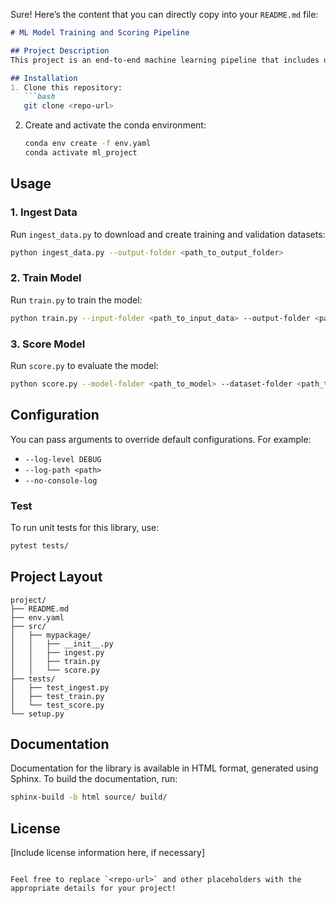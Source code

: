 Sure! Here’s the content that you can directly copy into your `README.md` file:

```markdown
# ML Model Training and Scoring Pipeline

## Project Description
This project is an end-to-end machine learning pipeline that includes data ingestion, model training, scoring, and logging. The scripts are designed to automate training and scoring workflows, and they can be customized using command-line arguments.

## Installation
1. Clone this repository:
   ```bash
   git clone <repo-url>
   ```

2. Create and activate the conda environment:
   ```bash
   conda env create -f env.yaml
   conda activate ml_project
   ```

## Usage
### 1. Ingest Data
Run `ingest_data.py` to download and create training and validation datasets:
```bash
python ingest_data.py --output-folder <path_to_output_folder>
```

### 2. Train Model
Run `train.py` to train the model:
```bash
python train.py --input-folder <path_to_input_data> --output-folder <path_to_save_model>
```

### 3. Score Model
Run `score.py` to evaluate the model:
```bash
python score.py --model-folder <path_to_model> --dataset-folder <path_to_test_data> --output <path_to_save_predictions>
```

## Configuration
You can pass arguments to override default configurations. For example:
- `--log-level DEBUG`
- `--log-path <path>`
- `--no-console-log`

### Test
To run unit tests for this library, use:
```bash
pytest tests/
```

## Project Layout
```
project/
├── README.md
├── env.yaml
├── src/
│   ├── mypackage/
│   │   ├── __init__.py
│   │   ├── ingest.py
│   │   ├── train.py
│   │   └── score.py
├── tests/
│   ├── test_ingest.py
│   ├── test_train.py
│   └── test_score.py
└── setup.py
```

## Documentation
Documentation for the library is available in HTML format, generated using Sphinx. To build the documentation, run:
```bash
sphinx-build -b html source/ build/
```

## License
[Include license information here, if necessary]
```

Feel free to replace `<repo-url>` and other placeholders with the appropriate details for your project!